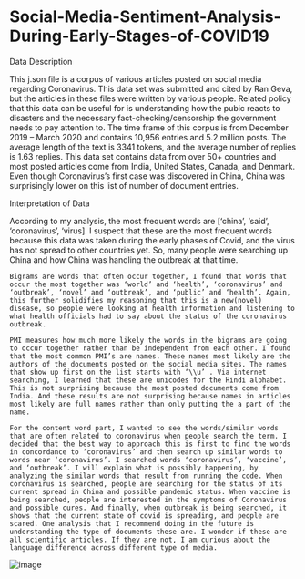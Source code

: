 # Social-Media-Sentiment-Analysis-During-Early-Stages-of-COVID19
Data Description 

This j.son file is a corpus of various articles posted on social media regarding Coronavirus. This data set was submitted and cited by Ran Geva, but the articles in these files were written by various people. Related policy that this data can be useful for is understanding how the pubic reacts to disasters and the necessary fact-checking/censorship the government needs to pay attention to. The time frame of this corpus is from December 2019 – March 2020 and contains 10,956 entries and 5.2 million posts. The average length of the text is 3341 tokens, and the average number of replies is 1.63 replies. This data set contains data from over 50+ countries and most posted articles come from India, United States, Canada, and Denmark. Even though Coronavirus’s first case was discovered in China, China was surprisingly lower on this list of number of document entries.  

Interpretation of Data

According to my analysis, the most frequent words are [‘china’, ‘said’, ‘coronavirus’, ‘virus]. I suspect that these are the most frequent words because this data was taken during the early phases of Covid, and the virus has not spread to other countries yet. So, many people were searching up China and how China was handling the outbreak at that time. 

	Bigrams are words that often occur together, I found that words that occur the most together was ‘world’ and ‘health’, ‘coronavirus’ and ‘outbreak’, ‘novel’ and ‘outbreak’, and ‘public’ and ‘health’. Again, this further solidifies my reasoning that this is a new(novel) disease, so people were looking at health information and listening to what health officials had to say about the status of the coronavirus outbreak. 

	PMI measures how much more likely the words in the bigrams are going to occur together rather than be independent from each other. I found that the most common PMI’s are names. These names most likely are the authors of the documents posted on the social media sites. The names that show up first on the list starts with ‘\\u’ . Via internet searching, I learned that these are unicodes for the Hindi alphabet. This is not surprising because the most posted documents come from India. And these results are not surprising because names in articles most likely are full names rather than only putting the a part of the name. 

	For the content word part, I wanted to see the words/similar words that are often related to coronavirus when people search the term. I decided that the best way to approach this is first to find the words in concordance to ‘coronavirus’ and then search up similar words to words near ‘coronavirus’. I searched words ‘coronavirus’, ‘vaccine’, and ‘outbreak’. I will explain what is possibly happening, by analyzing the similar words that result from running the code. When coronavirus is searched, people are searching for the status of its current spread in China and possible pandemic status. When vaccine is being searched, people are interested in the symptoms of Coronavirus and possible cures. And finally, when outbreak is being searched, it shows that the current state of covid is spreading, and people are scared. One analysis that I recommend doing in the future is understanding the type of documents these are. I wonder if these are all scientific articles. If they are not, I am curious about the language difference across different type of media.
![image](https://user-images.githubusercontent.com/98330114/161839765-c80400ad-e320-4d12-bffa-81f0db04d1aa.png)

